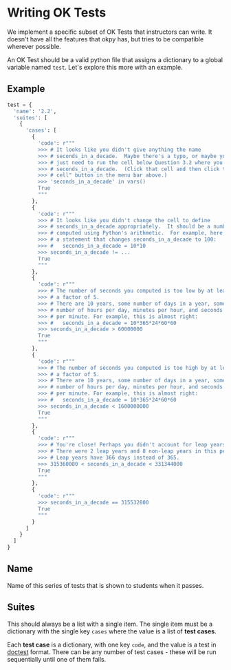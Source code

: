 # Writing OK Tests

We implement a specific subset of OK Tests that instructors
can write. It doesn't have all the features that okpy has, but
tries to be compatible wherever possible. 

An OK Test should be a valid python file that assigns a dictionary
to a global variable named `test`. Let's explore this more with an
example.

## Example

```python
test = {
  'name': '2.2',
  'suites': [
    {
      'cases': [
        {
          'code': r"""
          >>> # It looks like you didn't give anything the name
          >>> # seconds_in_a_decade.  Maybe there's a typo, or maybe you
          >>> # just need to run the cell below Question 3.2 where you defined
          >>> # seconds_in_a_decade.  (Click that cell and then click the "run
          >>> # cell" button in the menu bar above.)
          >>> 'seconds_in_a_decade' in vars()
          True
          """
        },
        {
          'code': r"""
          >>> # It looks like you didn't change the cell to define
          >>> # seconds_in_a_decade appropriately.  It should be a number,
          >>> # computed using Python's arithmetic.  For example, here's
          >>> # a statement that changes seconds_in_a_decade to 100:
          >>> #   seconds_in_a_decade = 10*10
          >>> seconds_in_a_decade != ...
          True
          """
        },
        {
          'code': r"""
          >>> # The number of seconds you computed is too low by at least
          >>> # a factor of 5.
          >>> # There are 10 years, some number of days in a year, some 
          >>> # number of hours per day, minutes per hour, and seconds
          >>> # per minute. For example, this is almost right:
          >>> #   seconds_in_a_decade = 10*365*24*60*60
          >>> seconds_in_a_decade > 60000000
          True
          """
        },
        {
          'code': r"""
          >>> # The number of seconds you computed is too high by at least
          >>> # a factor of 5.
          >>> # There are 10 years, some number of days in a year, some 
          >>> # number of hours per day, minutes per hour, and seconds
          >>> # per minute. For example, this is almost right:
          >>> #   seconds_in_a_decade = 10*365*24*60*60
          >>> seconds_in_a_decade < 1600000000
          True
          """
        },
        {
          'code': r"""
          >>> # You're close! Perhaps you didn't account for leap years correctly.
          >>> # There were 2 leap years and 8 non-leap years in this period.
          >>> # Leap years have 366 days instead of 365.
          >>> 315360000 < seconds_in_a_decade < 331344000
          True
          """
        },
        {
          'code': r"""
          >>> seconds_in_a_decade == 315532800
          True
          """
        }
      ]
    }
  ]
}
```

## Name

Name of this series of tests that is shown to students when it passes.

## Suites

This should always be a list with a single item. The single item must
be a dictionary with the single key `cases` where the value is a list of
**test cases**.

Each **test case** is a dictionary, with one key `code`, and the value is
a test in [doctest](https://docs.python.org/3.6/library/doctest.html) format.
There can be any number of test cases - these will be run sequentially until
one of them fails.